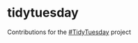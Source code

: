 # tidytuesday
Contributions for the [#TidyTuesday](https://github.com/rfordatascience/tidytuesday) project
